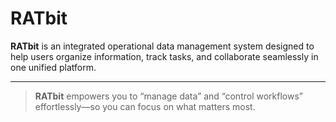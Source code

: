 # RATbit

**RATbit** is an integrated operational data management system designed to help users organize information, track tasks, and collaborate seamlessly in one unified platform.

---


> **RATbit** empowers you to “manage data” and “control workflows” effortlessly—so you can focus on what matters most.

